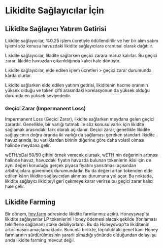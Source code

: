 # Likidite Sağlayıcılar İçin

## Likidite Sağlayıcı Yatırım Getirisi

Likidite sağlayıcılar, %0.25 işlem ücretiyle ödüllendirilir ve her bir alım satım işlemi söz konusu havuzdaki likidite sağlayıcılara orantısal olarak dağıtılır.

Likidite sağlayıcılar, likidite sağlarken geçici zarara maruz kalırlar. Bu geçici zarar, likidite havuzdan çıkarıldığında kalıcı hale dönüşür.

Likidite sağlayıcılar, elde edilen işlem ücretleri &gt; geçici zarar durumunda kârda olurlar.

Likidite sağlarken elde edilen yatırım getirisi, likiditenin hacme oranının yüksek olduğu ve token çifti arasındaki korelasyonun da yüksek olduğu durumda en yüksek seviyededir.

### Geçici Zarar \(Impermanent Loss\)

Impermanent Loss \(Geçici Zarar\), likidite sağlarken meydana gelen geçici zarardır. Genellikle, bir varlığı tutmak ile söz konusu varlık için likidite sağlamak arasındaki fark olarak açıklanır. Geçici zarar, genellikle likidite sağlayıcının doğru oranda iki varlığı da sağlaması gereken standart likidite havuzlarında, bu varlıklardan birinin diğerine göre daha volatil olması halinde meydana gelir.

wETH/xDai 50/50 çiftini örnek verecek olursak, wETH'nin değerinin artması halinde havuz, havuzdaki fiyatın havuzda bulunan tokenlerin ikisi için de aynı değeri koruduğu gerçek piyasa fiyatını yansıtması açısından arbitrajcılara güvenmek durumundadır. Bu da değeri artan tokenden elde edilen kârın likidite sağlayıcıdan alınması durumuna yol açar. Bu noktada, likidite sağlayıcı likiditeyi geri çekmeye karar verirse bu geçici zarar kalıcı hale gelir.

## Likidite Farming

Bir dönem, [hny.farm](https://hny.farm/) adresinde likidite farmlarımız açıktı. Honeyswap'ta likidite sağlayanlar LP tokenlerini Honey ödemesi alacak şekilde \(fonlaması tekliflerle sağlanan\) stake debiliyorlardı. Bu da Honeyswap'ta likiditenin artırılmasını amaçlamaktadır. Bununla birlikte, topluluktaki genel kanı Honey farmlarının sürdürülmesinin yararlı olmadığı yönünde olduğundan dolayı şu anda likidite farming mevcut değil.


